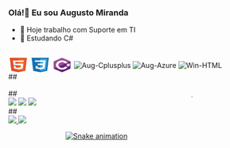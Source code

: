 ### Olá!👋 Eu sou Augusto Miranda

- 🔭 Hoje trabalho com Suporte em TI
- 🌱 Estudando C#

<!--> <!-->
<div style="display: inline_block"><br>
  <img align="center" alt="Aug-HTML" height="30" width="40" src="https://raw.githubusercontent.com/devicons/devicon/master/icons/html5/html5-original.svg">
  <img align="center" alt="Aug-CSS" height="30" width="40" src="https://raw.githubusercontent.com/devicons/devicon/master/icons/css3/css3-original.svg">
  <img align="center" alt="Aug-Csharp" height="30" width="40" src="https://raw.githubusercontent.com/devicons/devicon/master/icons/csharp/csharp-original.svg">
  <img align="center" alt="Aug-Cplusplus" height="30" width="40" src="https://cdn.jsdelivr.net/gh/devicons/devicon/icons/cplusplus/cplusplus-original.svg">
  <img align="center" alt="Aug-Azure" height="30" width="40" src="https://cdn.jsdelivr.net/gh/devicons/devicon/icons/azure/azure-original.svg">
  <img align="center" alt="Win-HTML" height="30" width="40" src="https://cdn.jsdelivr.net/gh/devicons/devicon/icons/windows8/windows8-original.svg">
</div>
##
<div style="display: inline_block"><br>
  <img align="right" alt=" " width="150" height="150" style="border-radius:50px;" src="https://media.discordapp.net/attachments/963212530950500426/1085626483231424662/augustocsmIMG_SP.png?width=352&height=606">
</div>
##
<div>
<a href="https://www.instagram.com/augustocsmiranda/" target="_blank"><img src="https://img.shields.io/badge/-Instagram-%23E4405F?style=for-the-badge&logo=instagram&logoColor=white" target="_blank"></a>
<a href = "augustocezarmiranda@outlook.com"><img src="https://img.shields.io/badge/Microsoft_Outlook-0078D4?style=for-the-badge&logo=microsoft-outlook&logoColor=white target="_blank"></a>
<a href="https://www.linkedin.com/in/augusto-c%C3%A9zar-miranda-76529234/" target="_blank"><img src="https://img.shields.io/badge/-LinkedIn-%230077B5?style=for-the-badge&logo=linkedin&logoColor=white" target="_blank"></a>   
</div>
##
<div>
<a href="https://github.com/augustocsmiranda">
<img height="180em" src="https://github-readme-stats.vercel.app/api/top-langs/?username=augustocsmiranda&layout=compact&langs_count=7&theme=dark"/>
<img height="180em" src="https://github-readme-stats.vercel.app/api?username=augustocsmiranda&show_icons=true&theme=dark&include_all_commits=true&count_private=true"/>
</div>

<div align="center">

  ![Snake animation](https://github.com/danielbped/danielbped/blob/output/github-contribution-grid-snake.svg)
  
</div>

